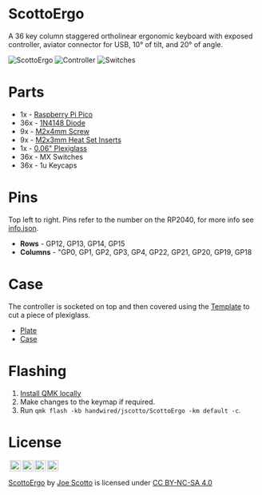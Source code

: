 # ScottoErgo

A 36 key column staggered ortholinear ergonomic keyboard with exposed controller, aviator connector for USB, 10° of tilt, and 20° of angle.

![ScottoErgo](https://user-images.githubusercontent.com/8194147/232518351-b5ac219d-7e16-4211-bd1e-607e7e461a7e.jpg)
![Controller](https://user-images.githubusercontent.com/8194147/232518358-b969c22b-45b7-4116-aa94-af1d87c005e2.jpg)
![Switches](https://user-images.githubusercontent.com/8194147/232518365-c7aed67d-2d2a-45d4-a906-33132c036207.jpg)

# Parts

-   1x - [Raspberry Pi Pico](https://amzn.to/3UqGaij)
-   36x - [1N4148 Diode](https://amzn.to/3DMbQZ5)
-   9x - [M2x4mm Screw](https://amzn.to/41ghDPs)
-   9x - [M2x3mm Heat Set Inserts](https://amzn.to/3Km2RPS)
-   1x - [0.06" Plexiglass](https://amzn.to/3UEyZ6h)
-   36x - MX Switches
-   36x - 1u Keycaps

# Pins

Top left to right. Pins refer to the number on the RP2040, for more info see [info.json](QMK/info.json).

-   **Rows** - GP12, GP13, GP14, GP15
-   **Columns** - "GP0, GP1, GP2, GP3, GP4, GP22, GP21, GP20, GP19, GP18

# Case

The controller is socketed on top and then covered using the [Template](Case/ScottoErgo%20-%20Plate.stl) to cut a piece of plexiglass.

-   [Plate](Case/ScottoErgo%20-%20Plate.stl)
-   [Case](Case/ScottoErgo%20-%20Case.stl)

# Flashing

1. [Install QMK locally](https://github.com/qmk/qmk_firmware)
2. Make changes to the keymap if required.
3. Run `qmk flash -kb handwired/jscotto/ScottoErgo -km default -c`.

# License

<img style="height:22px!important;margin-left:3px;vertical-align:text-bottom;" src="https://mirrors.creativecommons.org/presskit/icons/cc.svg?ref=chooser-v1"><img style="height:22px!important;margin-left:3px;vertical-align:text-bottom;" src="https://mirrors.creativecommons.org/presskit/icons/by.svg?ref=chooser-v1"><img style="height:22px!important;margin-left:3px;vertical-align:text-bottom;" src="https://mirrors.creativecommons.org/presskit/icons/nc.svg?ref=chooser-v1"><img style="height:22px!important;margin-left:3px;vertical-align:text-bottom;" src="https://mirrors.creativecommons.org/presskit/icons/sa.svg?ref=chooser-v1"></a></p>

<p xmlns:cc="http://creativecommons.org/ns#" xmlns:dct="http://purl.org/dc/terms/"><a property="dct:title" rel="cc:attributionURL" href="https://github.com/joe-scotto/keyboards/tree/main/ScottoErgo">ScottoErgo</a> by <a rel="cc:attributionURL dct:creator" property="cc:attributionName" href="https://github.com/joe-scotto">Joe Scotto</a> is licensed under <a href="http://creativecommons.org/licenses/by-nc-sa/4.0/?ref=chooser-v1" target="_blank" rel="license noopener noreferrer" style="display:inline-block;">CC BY-NC-SA 4.0
